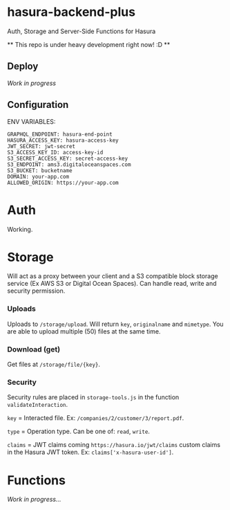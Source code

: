 # hasura-backend-plus

Auth, Storage and Server-Side Functions for Hasura

** This repo is under heavy development right now! :D **

## Deploy

*Work in progress*

## Configuration

ENV VARIABLES:
```
GRAPHQL_ENDPOINT: hasura-end-point
HASURA_ACCESS_KEY: hasura-access-key
JWT_SECRET: jwt-secret
S3_ACCESS_KEY_ID: access-key-id
S3_SECRET_ACCESS_KEY: secret-access-key
S3_ENDPOINT: ams3.digitaloceanspaces.com
S3_BUCKET: bucketname
DOMAIN: your-app.com
ALLOWED_ORIGIN: https://your-app.com
```

# Auth

Working.

# Storage

Will act as a proxy between your client and a S3 compatible block storage service (Ex AWS S3 or Digital Ocean Spaces). Can handle read, write and security permission.

### Uploads

Uploads to `/storage/upload`. Will return `key`, `originalname` and `mimetype`. You are able to upload multiple (50) files at the same time.

### Download (get)

Get files at `/storage/file/{key}`.

### Security

Security rules are placed in `storage-tools.js` in the function `validateInteraction`.

`key` = Interacted file. Ex: `/companies/2/customer/3/report.pdf`.

`type` = Operation type. Can be one of: `read`, `write`.

`claims` = JWT claims coming `https://hasura.io/jwt/claims` custom claims in the Hasura JWT token. Ex: `claims['x-hasura-user-id']`.

# Functions

*Work in progress...*
